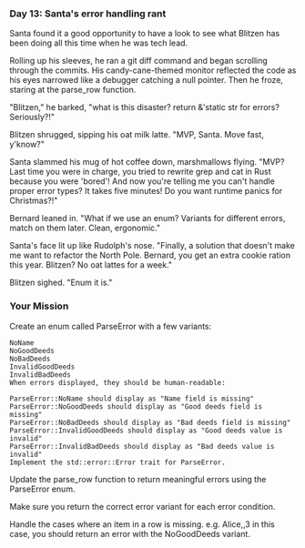 ### Day 13: Santa's error handling rant

Santa found it a good opportunity to have a look to see what Blitzen has been doing all this time when he was tech lead.

Rolling up his sleeves, he ran a git diff command and began scrolling through the commits. His candy-cane-themed monitor reflected the code as his eyes narrowed like a debugger catching a null pointer. Then he froze, staring at the parse_row function.

"Blitzen," he barked, "what is this disaster? return &'static str for errors? Seriously?!"

Blitzen shrugged, sipping his oat milk latte. "MVP, Santa. Move fast, y'know?"

Santa slammed his mug of hot coffee down, marshmallows flying. "MVP? Last time you were in charge, you tried to rewrite grep and cat in Rust because you were 'bored'! And now you're telling me you can't handle proper error types? It takes five minutes! Do you want runtime panics for Christmas?!"

Bernard leaned in. "What if we use an enum? Variants for different errors, match on them later. Clean, ergonomic."

Santa's face lit up like Rudolph's nose. "Finally, a solution that doesn't make me want to refactor the North Pole. Bernard, you get an extra cookie ration this year. Blitzen? No oat lattes for a week."

Blitzen sighed. "Enum it is."

### Your Mission

Create an enum called ParseError with a few variants:

    NoName
    NoGoodDeeds
    NoBadDeeds
    InvalidGoodDeeds
    InvalidBadDeeds
    When errors displayed, they should be human-readable:

    ParseError::NoName should display as "Name field is missing"
    ParseError::NoGoodDeeds should display as "Good deeds field is missing"
    ParseError::NoBadDeeds should display as "Bad deeds field is missing"
    ParseError::InvalidGoodDeeds should display as "Good deeds value is invalid"
    ParseError::InvalidBadDeeds should display as "Bad deeds value is invalid"
    Implement the std::error::Error trait for ParseError.

Update the parse_row function to return meaningful errors using the ParseError enum.

Make sure you return the correct error variant for each error condition.

Handle the cases where an item in a row is missing. e.g. Alice,,3 in this case, you should return an error with the NoGoodDeeds variant.
